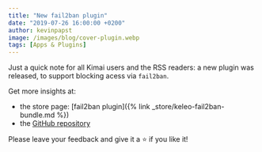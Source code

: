 ```yaml
---
title: "New fail2ban plugin"
date: "2019-07-26 16:00:00 +0200"
author: kevinpapst
image: /images/blog/cover-plugin.webp
tags: [Apps & Plugins]
---
```


Just a quick note for all Kimai users and the RSS readers: a new plugin was released, to support blocking acess via `fail2ban`.

Get more insights at:
- the store page: [fail2ban plugin]({% link _store/keleo-fail2ban-bundle.md %})
- the [GitHub repository](https://github.com/Keleo/Fail2BanBundle)

Please leave your feedback and give it a ⭐️ if you like it!
